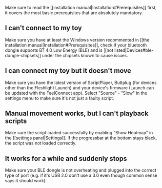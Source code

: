 Make sure to read the [[installation manual|Installation#Prerequisites]] first, it covers the most basic prerequisites that are absolutely mandatory.

## I can't connect to my toy
Make sure you have at least the Windows version recommented in [[the installation manual|Installation#Prerequisites]], check if your bluetooth dongle supports BT 4.0 Low Energy (BLE) and is [[not listed|Devices#ble-dongle-chipsets]] under the chipsets known to cause issues.

## I can connect my toy but it doesn't move
Make sure you have the latest version of ScriptPlayer, Buttplug (for devices other than the Fleshlight Launch) and your device's firmware (Launch can be updated with the FeelConnect app). Select "Source" - "Slow" in the settings menu to make sure it's not just a faulty script.

## Manual movement works, but I can't playback scripts
Make sure the script loaded successfully by enabling "Show Heatmap" in the [[settings panel|Settings]]. If the progressbar at the bottom stays black, the script was not loaded correctly.

## It works for a while and suddenly stops
Make sure your BLE dongle is not overheating and plugged into the correct type of port (e.g. if it's USB 2.0 don't use a 3.0 even though common sense says it should work).